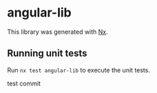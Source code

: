# angular-lib

This library was generated with [Nx](https://nx.dev).

## Running unit tests

Run `nx test angular-lib` to execute the unit tests.

test commit

